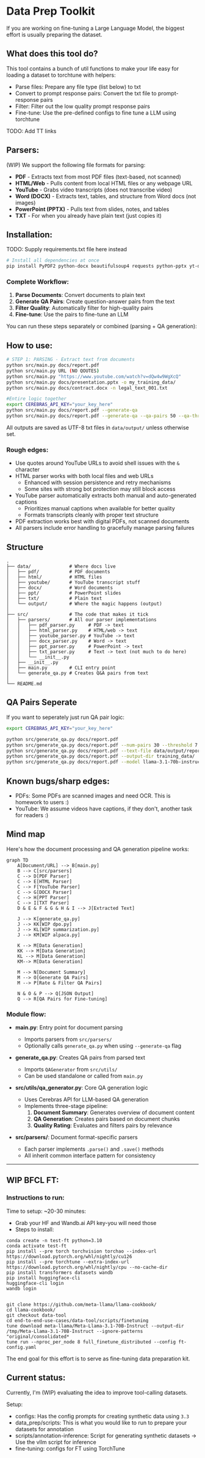 # Data Prep Toolkit

If you are working on fine-tuning a Large Language Model, the biggest effort is usually preparing the dataset. 

## What does this tool do?

This tool contains a bunch of util functions to make your life easy for loading a dataset to torchtune with helpers:
- Parse files: Prepare any file type (list below) to txt
- Convert to prompt response pairs: Convert the txt file to prompt-response pairs
- Filter: Filter out the low quality prompt response pairs
- Fine-tune: Use the pre-defined configs to fine tune a LLM using torchtune

TODO: Add TT links

## Parsers:

(WIP) We support the following file formats for parsing:

- **PDF** - Extracts text from most PDF files (text-based, not scanned)
- **HTML/Web** - Pulls content from local HTML files or any webpage URL
- **YouTube** - Grabs video transcripts (does not transcribe video)
- **Word (DOCX)** - Extracts text, tables, and structure from Word docs (not images)
- **PowerPoint (PPTX)** - Pulls text from slides, notes, and tables
- **TXT** - For when you already have plain text (just copies it)

## Installation:

TODO: Supply requirements.txt file here instead

```bash
# Install all dependencies at once
pip install PyPDF2 python-docx beautifulsoup4 requests python-pptx yt-dlp youtube-transcript-api
```

### Complete Workflow:

1. **Parse Documents**: Convert documents to plain text
2. **Generate QA Pairs**: Create question-answer pairs from the text
3. **Filter Quality**: Automatically filter for high-quality pairs
4. **Fine-tune**: Use the pairs to fine-tune an LLM

You can run these steps separately or combined (parsing + QA generation):

## How to use:

```bash
# STEP 1: PARSING - Extract text from documents
python src/main.py docs/report.pdf
python src/main.py URL (NO QOUTES)
python src/main.py "https://www.youtube.com/watch?v=dQw4w9WgXcQ"
python src/main.py docs/presentation.pptx -o my_training_data/
python src/main.py docs/contract.docx -n legal_text_001.txt
```

```bash
#Entire logic together
export CEREBRAS_API_KEY="your_key_here"
python src/main.py docs/report.pdf --generate-qa
python src/main.py docs/report.pdf --generate-qa --qa-pairs 50 --qa-threshold 8.0 --qa-model "llama-3.1-70b"
```

All outputs are saved as UTF-8 txt files in `data/output/` unless otherwise set.

### Rough edges:

- Use quotes around YouTube URLs to avoid shell issues with the `&` character
- HTML parser works with both local files and web URLs
  - Enhanced with session persistence and retry mechanisms
  - Some sites with strong bot protection may still block access
- YouTube parser automatically extracts both manual and auto-generated captions
  - Prioritizes manual captions when available for better quality
  - Formats transcripts cleanly with proper text structure
- PDF extraction works best with digital PDFs, not scanned documents
- All parsers include error handling to gracefully manage parsing failures

## Structure

```
.
├── data/              # Where docs live
│   ├── pdf/           # PDF documents 
│   ├── html/          # HTML files
│   ├── youtube/       # YouTube transcript stuff
│   ├── docx/          # Word documents
│   ├── ppt/           # PowerPoint slides
│   ├── txt/           # Plain text
│   └── output/        # Where the magic happens (output)
│
├── src/               # The code that makes it tick
│   ├── parsers/       # All our parser implementations
│   │   ├── pdf_parser.py     # PDF -> text
│   │   ├── html_parser.py    # HTML/web -> text
│   │   ├── youtube_parser.py # YouTube -> text
│   │   ├── docx_parser.py    # Word -> text
│   │   ├── ppt_parser.py     # PowerPoint -> text
│   │   ├── txt_parser.py     # Text -> text (not much to do here)
│   │   └── __init__.py
│   ├── __init__.py
│   ├── main.py        # CLI entry point
│   └── generate_qa.py # Creates Q&A pairs from text
│
└── README.md
```

## QA Pairs Seperate

If you want to seperately just run QA pair logic:

```bash
export CEREBRAS_API_KEY="your_key_here"

python src/generate_qa.py docs/report.pdf
python src/generate_qa.py docs/report.pdf --num-pairs 30 --threshold 7.0
python src/generate_qa.py docs/report.pdf --text-file data/output/report.txt
python src/generate_qa.py docs/report.pdf --output-dir training_data/
python src/generate_qa.py docs/report.pdf --model llama-3.1-70b-instruct
```

## Known bugs/sharp edges:

- PDFs: Some PDFs are scanned images and need OCR. This is homework to users :)
- YouTube: We assume videos have captions, if they don't, another task for readers :)

## Mind map

Here's how the document processing and QA generation pipeline works:

```mermaid
graph TD
    A[Document/URL] --> B[main.py]
    B --> C[src/parsers]
    C --> D[PDF Parser]
    C --> E[HTML Parser]
    C --> F[YouTube Parser]
    C --> G[DOCX Parser]
    C --> H[PPT Parser]
    C --> I[TXT Parser]
    D & E & F & G & H & I --> J[Extracted Text]
    
    J --> K[generate_qa.py]
    J --> KK[WIP dpo.py]
    J --> KL[WIP summarization.py]
    J --> KM[WIP alpaca.py]

    K --> M[Data Generation]
    KK --> M[Data Generation]
    KL --> M[Data Generation]
    KM--> M[Data Generation]
    
    M --> N[Document Summary]
    M --> O[Generate QA Pairs]
    M --> P[Rate & Filter QA Pairs]
    
    N & O & P --> Q[JSON Output]
    Q --> R[QA Pairs for Fine-tuning]
```

### Module flow:

- **main.py**: Entry point for document parsing
  - Imports parsers from `src/parsers/`
  - Optionally calls `generate_qa.py` when using `--generate-qa` flag
  
- **generate_qa.py**: Creates QA pairs from parsed text
  - Imports `QAGenerator` from `src/utils/`
  - Can be used standalone or called from `main.py`
  
- **src/utils/qa_generator.py**: Core QA generation logic
  - Uses Cerebras API for LLM-based QA generation
  - Implements three-stage pipeline:
    1. **Document Summary**: Generates overview of document content
    2. **QA Generation**: Creates pairs based on document chunks
    3. **Quality Rating**: Evaluates and filters pairs by relevance
  
- **src/parsers/**: Document format-specific parsers
  - Each parser implements `.parse()` and `.save()` methods
  - All inherit common interface pattern for consistency

--------

## WIP BFCL FT:

### Instructions to run:

Time to setup: ~20-30 minutes:
- Grab your HF and Wandb.ai API key-you will need those
- Steps to install:

 ```
conda create -n test-ft python=3.10
conda activate test-ft
pip install --pre torch torchvision torchao --index-url https://download.pytorch.org/whl/nightly/cu126
pip install --pre torchtune --extra-index-url https://download.pytorch.org/whl/nightly/cpu --no-cache-dir
pip install transformers datasets wandb
pip install huggingface-cli
huggingface-cli login
wandb login


git clone https://github.com/meta-llama/llama-cookbook/
cd llama-cookbook/
git checkout data-tool
cd end-to-end-use-cases/data-tool/scripts/finetuning
tune download meta-llama/Meta-Llama-3.1-70B-Instruct --output-dir /tmp/Meta-Llama-3.1-70B-Instruct --ignore-patterns "original/consolidated*
tune run --nproc_per_node 8 full_finetune_distributed --config ft-config.yaml
 ```

The end goal for this effort is to serve as fine-tuning data preparation kit.

## Current status:

Currently, I'm (WIP) evaluating the idea to improve tool-calling datasets. 

Setup:
- configs: Has the config prompts for creating synthetic data using `3.3`
- data_prep/scripts: This is what you would like to run to prepare your datasets for annotation
- scripts/annotation-inference: Script for generating synthetic datasets -> Use the vllm script for inference
- fine-tuning: configs for FT using TorchTune
